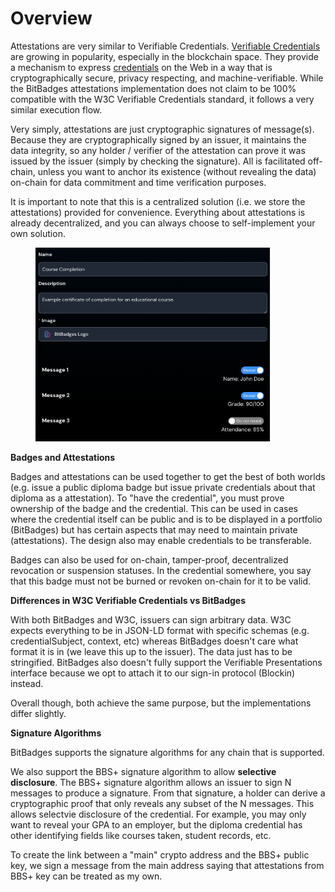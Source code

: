 # Overview

Attestations are very similar to Verifiable Credentials. [Verifiable Credentials](https://www.w3.org/TR/vc-data-model-2.0/) are growing in popularity, especially in the blockchain space. They provide a mechanism to express [credentials](https://www.w3.org/TR/vc-data-model-2.0/#dfn-credential) on the Web in a way that is cryptographically secure, privacy respecting, and machine-verifiable. While the BitBadges attestations implementation does not claim to be 100% compatible with the W3C Verifiable Credentials standard, it follows a very similar execution flow.

Very simply, attestations are just cryptographic signatures of message(s). Because they are cryptographically signed by an issuer, it maintains the data integrity, so any holder / verifier of the attestation can prove it was issued by the issuer (simply by checking the signature). All is facilitated off-chain, unless you want to anchor its existence (without revealing the data) on-chain for data commitment and time verification purposes.

It is important to note that this is a centralized solution (i.e. we store the attestations) provided for convenience. Everything about attestations is already decentralized, and you can always choose to self-implement your own solution.

<figure><img src="../../../.gitbook/assets/image (134).png" alt="" width="375"><figcaption></figcaption></figure>

**Badges and Attestations**

Badges and attestations can be used together to get the best of both worlds (e.g. issue a public diploma badge but issue private credentials about that diploma as a attestation). To "have the credential", you must prove ownership of the badge and the credential. This can be used in cases where the credential itself can be public and is to be displayed in a portfolio (BitBadges) but has certain aspects that may need to maintain private (attestations). The design also may enable credentials to be transferable.

Badges can also be used for on-chain, tamper-proof, decentralized revocation or suspension statuses. In the credential somewhere, you say that this badge must not be burned or revoken on-chain for it to be valid.

**Differences in W3C Verifiable Credentials vs BitBadges**

With both BitBadges and W3C, issuers can sign arbitrary data. W3C expects everything to be in JSON-LD format with specific schemas (e.g. credentialSubject, context, etc) whereas BitBadges doesn't care what format it is in (we leave this up to the issuer). The data just has to be stringified. BitBadges also doesn't fully support the Verifiable Presentations interface because we opt to attach it to our sign-in protocol (Blockin) instead.

Overall though, both achieve the same purpose, but the implementations differ slightly.

**Signature Algorithms**

BitBadges supports the signature algorithms for any chain that is supported.

We also support the BBS+ signature algorithm to allow **selective disclosure**. The BBS+ signature algorithm allows an issuer to sign N messages to produce a signature. From that signature, a holder can derive a cryptographic proof that only reveals any subset of the N messages. This allows selectvie disclosure of the credential. For example, you may only want to reveal your GPA to an employer, but the diploma credential has other identifying fields like courses taken, student records, etc.

To create the link between a "main" crypto address and the BBS+ public key, we sign a message from the main address saying that attestations from BBS+ key can be treated as my own.
